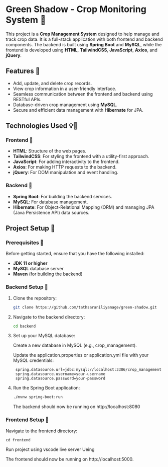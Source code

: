 # Green Shadow - Crop Monitoring System 🌱  

This project is a **Crop Management System** designed to help manage and track crop data. It is a full-stack application with both frontend and backend components. The backend is built using **Spring Boot** and **MySQL**, while the frontend is developed using **HTML**, **TailwindCSS**, **JavaScript**, **Axios**, and **jQuery**.

## Features 🌟

- Add, update, and delete crop records.
- View crop information in a user-friendly interface.
- Seamless communication between the frontend and backend using RESTful APIs.
- Database-driven crop management using **MySQL**.
- Secure and efficient data management with **Hibernate** for JPA.

## Technologies Used 💡🌾

### Frontend 📎

- **HTML**: Structure of the web pages.
- **TailwindCSS**: For styling the frontend with a utility-first approach.
- **JavaScript**: For adding interactivity to the frontend.
- **Axios**: For making HTTP requests to the backend.
- **jQuery**: For DOM manipulation and event handling.

### Backend 📎

- **Spring Boot**: For building the backend services.
- **MySQL**: For database management.
- **Hibernate**: For Object-Relational Mapping (ORM) and managing JPA (Java Persistence API) data sources.


## Project Setup 🔗

### Prerequisites 📍

Before getting started, ensure that you have the following installed:

- **JDK 11 or higher**
- **MySQL** database server
- **Maven** (for building the backend)
  
### Backend Setup 📍

1. Clone the repository:

   ```bash
   git clone https://github.com/tathsaraniliyanage/green-shadow.git

2. Navigate to the backend directory:

    ```bash
    cd backend
    ```
3. Set up your MySQL database:

    Create a new database in MySQL (e.g., crop_management).

    Update the application.properties or application.yml file with your MySQL credentials:


   ```properties
    spring.datasource.url=jdbc:mysql://localhost:3306/crop_management
    spring.datasource.username=your-username
    spring.datasource.password=your-password

4. Run the Spring Boot application:

    ```bash
    ./mvnw spring-boot:run
    ```
    The backend should now be running on http://localhost:8080


### Frontend Setup 📍
Navigate to the frontend directory:

    cd frontend

Run project using vscode live server Ueing 

The frontend should now be running on http://localhost:5000.
